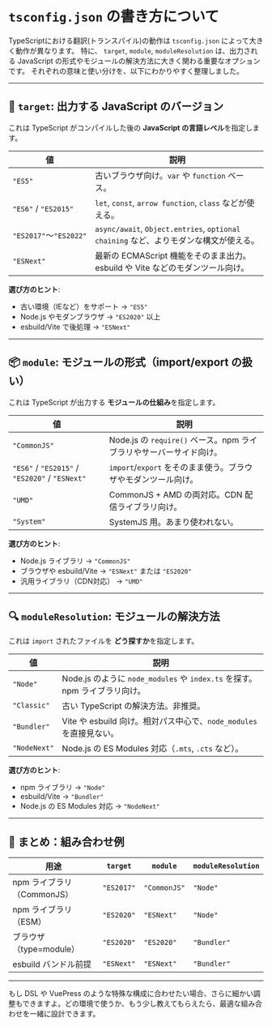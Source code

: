 # `tsconfig.json` の書き方について

TypeScriptにおける翻訳(トランスパイル)の動作は `tsconfig.json` によって大きく動作が異なります。
特に、 `target`, `module`, `moduleResolution` は、出力される JavaScript の形式やモジュールの解決方法に大きく関わる重要なオプションです。
それぞれの意味と使い分けを、以下にわかりやすく整理しました。

---

## 🎯 `target`: 出力する JavaScript のバージョン

これは TypeScript がコンパイルした後の **JavaScript の言語レベル**を指定します。

| 値                     | 説明                                                                                  |
| ---------------------- | ------------------------------------------------------------------------------------- |
| `"ES5"`                | 古いブラウザ向け。`var` や `function` ベース。                                        |
| `"ES6"` / `"ES2015"`   | `let`, `const`, `arrow function`, `class` などが使える。                              |
| `"ES2017"`〜`"ES2022"` | `async/await`, `Object.entries`, `optional chaining` など、よりモダンな構文が使える。 |
| `"ESNext"`             | 最新の ECMAScript 機能をそのまま出力。esbuild や Vite などのモダンツール向け。        |

**選び方のヒント**:
- 古い環境（IEなど）をサポート → `"ES5"`
- Node.js やモダンブラウザ → `"ES2020"` 以上
- esbuild/Vite で後処理 → `"ESNext"`

---

## 📦 `module`: モジュールの形式（import/export の扱い）

これは TypeScript が出力する **モジュールの仕組み**を指定します。

| 値             | 説明 |
|----------------|------|
| `"CommonJS"`   | Node.js の `require()` ベース。npm ライブラリやサーバーサイド向け。 |
| `"ES6"` / `"ES2015"` / `"ES2020"` / `"ESNext"` | `import`/`export` をそのまま使う。ブラウザやモダンツール向け。 |
| `"UMD"`        | CommonJS + AMD の両対応。CDN 配信ライブラリ向け。 |
| `"System"`     | SystemJS 用。あまり使われない。 |

**選び方のヒント**:
- Node.js ライブラリ → `"CommonJS"`
- ブラウザや esbuild/Vite → `"ESNext"` または `"ES2020"`
- 汎用ライブラリ（CDN対応） → `"UMD"`

---

## 🔍 `moduleResolution`: モジュールの解決方法

これは `import` されたファイルを **どう探すか**を指定します。

| 値             | 説明 |
|----------------|------|
| `"Node"`       | Node.js のように `node_modules` や `index.ts` を探す。npm ライブラリ向け。 |
| `"Classic"`    | 古い TypeScript の解決方法。非推奨。 |
| `"Bundler"`    | Vite や esbuild 向け。相対パス中心で、`node_modules` を直接見ない。 |
| `"NodeNext"`   | Node.js の ES Modules 対応（`.mts`, `.cts` など）。 |

**選び方のヒント**:
- npm ライブラリ → `"Node"`
- esbuild/Vite → `"Bundler"`
- Node.js の ES Modules 対応 → `"NodeNext"`

---

## 🧠 まとめ：組み合わせ例

| 用途 | `target` | `module` | `moduleResolution` |
|------|----------|----------|---------------------|
| npm ライブラリ（CommonJS） | `"ES2017"` | `"CommonJS"` | `"Node"` |
| npm ライブラリ（ESM） | `"ES2020"` | `"ESNext"` | `"Node"` |
| ブラウザ（type=module） | `"ES2020"` | `"ES2020"` | `"Bundler"` |
| esbuild バンドル前提 | `"ESNext"` | `"ESNext"` | `"Bundler"` |

---

もし DSL や VuePress のような特殊な構成に合わせたい場合、さらに細かい調整もできますよ。どの環境で使うか、もう少し教えてもらえたら、最適な組み合わせを一緒に設計できます。
